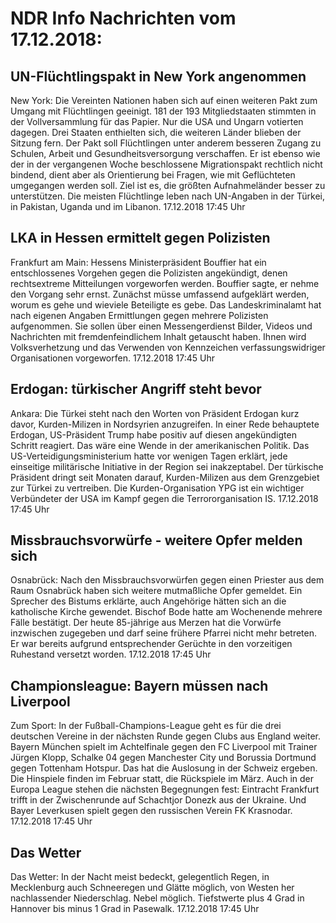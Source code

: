 # NDR Info Nachrichten vom 17.12.2018:


## UN-Flüchtlingspakt in New York angenommen
New York: Die Vereinten Nationen haben sich auf einen weiteren Pakt zum Umgang mit Flüchtlingen geeinigt. 181 der 193 Mitgliedstaaten stimmten in der Vollversammlung für das Papier. Nur die USA und Ungarn votierten dagegen. Drei Staaten enthielten sich, die weiteren Länder blieben der Sitzung fern. Der Pakt soll Flüchtlingen unter anderem besseren Zugang zu Schulen, Arbeit und Gesundheitsversorgung verschaffen. Er ist ebenso wie der in der vergangenen Woche beschlossene Migrationspakt rechtlich nicht bindend, dient aber als Orientierung bei Fragen, wie mit Geflüchteten umgegangen werden soll. Ziel ist es, die größten Aufnahmeländer besser zu unterstützen. Die meisten Flüchtlinge leben nach UN-Angaben in der Türkei, in Pakistan, Uganda und im Libanon. 17.12.2018 17:45 Uhr 

## LKA in Hessen ermittelt gegen Polizisten
Frankfurt am Main: Hessens Ministerpräsident Bouffier hat ein entschlossenes Vorgehen gegen die Polizisten angekündigt, denen rechtsextreme Mitteilungen vorgeworfen werden. Bouffier sagte, er nehme den Vorgang sehr ernst. Zunächst müsse umfassend aufgeklärt werden, worum es gehe und wieviele Beteiligte es gebe. Das Landeskriminalamt hat nach eigenen Angaben Ermittlungen gegen mehrere Polizisten aufgenommen. Sie sollen über einen Messengerdienst Bilder, Videos und Nachrichten mit fremdenfeindlichem Inhalt getauscht haben. Ihnen wird Volksverhetzung und das Verwenden von Kennzeichen verfassungswidriger Organisationen vorgeworfen. 17.12.2018 17:45 Uhr 

## Erdogan: türkischer Angriff steht bevor
Ankara:	Die Türkei steht nach den Worten von Präsident Erdogan kurz davor, Kurden-Milizen in Nordsyrien anzugreifen. In einer Rede behauptete Erdogan, US-Präsident Trump habe positiv auf diesen angekündigten Schritt reagiert. Das wäre eine Wende in der amerikanischen Politik. Das US-Verteidigungsministerium hatte vor wenigen Tagen erklärt, jede einseitige militärische Initiative in der Region sei inakzeptabel. Der türkische Präsident dringt seit Monaten darauf, Kurden-Milizen aus dem Grenzgebiet zur Türkei zu vertreiben. Die Kurden-Organisation YPG ist ein wichtiger Verbündeter der USA im Kampf gegen die Terrororganisation IS. 17.12.2018 17:45 Uhr 

## Missbrauchsvorwürfe - weitere Opfer melden sich
Osnabrück:	Nach den Missbrauchsvorwürfen gegen einen Priester aus dem Raum  Osnabrück haben  sich weitere mutmaßliche Opfer gemeldet. Ein Sprecher des Bistums erklärte, auch Angehörige hätten sich an die katholische Kirche gewendet. Bischof Bode hatte am Wochenende mehrere Fälle bestätigt. Der heute 85-jährige aus Merzen hat die Vorwürfe inzwischen zugegeben und darf seine frühere Pfarrei nicht mehr betreten. Er war bereits aufgrund entsprechender Gerüchte in den vorzeitigen Ruhestand versetzt worden. 17.12.2018 17:45 Uhr 

## Championsleague: Bayern müssen nach Liverpool
Zum Sport: In der Fußball-Champions-League geht es für die drei deutschen Vereine in der nächsten Runde gegen Clubs aus England weiter. Bayern München spielt im Achtelfinale gegen den FC Liverpool mit Trainer Jürgen Klopp, Schalke 04 gegen Manchester City und Borussia Dortmund gegen Tottenham Hotspur. Das hat die Auslosung in der Schweiz ergeben. Die Hinspiele finden im Februar statt, die Rückspiele im März. Auch in der Europa League stehen die nächsten Begegnungen fest: Eintracht Frankfurt trifft in der Zwischenrunde auf Schachtjor Donezk aus der Ukraine. Und Bayer Leverkusen spielt gegen den russischen Verein FK Krasnodar. 17.12.2018 17:45 Uhr 

## Das Wetter
Das Wetter: In der Nacht meist bedeckt, gelegentlich Regen, in Mecklenburg auch Schneeregen und Glätte möglich, von Westen her nachlassender Niederschlag. Nebel möglich. Tiefstwerte plus 4 Grad in Hannover bis minus 1 Grad in Pasewalk. 17.12.2018 17:45 Uhr 
